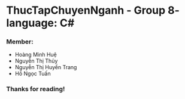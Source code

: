 # ThucTapChuyenNganh - Group 8- language: C#
### Member:
- Hoàng Minh Huệ
- Nguyễn Thị Thủy
- Nguyễn Thị Huyền Trang
- Hồ Ngọc Tuấn

### Thanks for reading!
